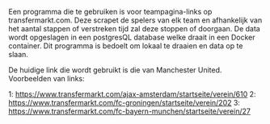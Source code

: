 Een programma die te gebruiken is voor teampagina-links op transfermarkt.com. 
Deze scrapet de spelers van elk team en afhankelijk van het aantal stappen of verstreken tijd zal deze stoppen of doorgaan. 
De data wordt opgeslagen in een postgresQL database welke draait in een Docker container.
Dit programma is bedoelt om lokaal te draaien en data op te slaan. 

De huidige link die wordt gebruikt is die van Manchester United.
Voorbeelden van links:

1: https://www.transfermarkt.com/ajax-amsterdam/startseite/verein/610
2: https://www.transfermarkt.com/fc-groningen/startseite/verein/202
3: https://www.transfermarkt.com/fc-bayern-munchen/startseite/verein/27

